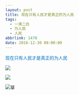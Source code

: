 ```yaml
---
layout: post
title: 现在只有人民才是真正的为人民
tags:
  - 一清二白
  - 为人民
  - 人民
abbrlink: 1470
date: 2016-12-30 00:00:00
---
```


<!-- build time:Sat Jun 23 2018 12:05:16 GMT+0800 (中国标准时间) -->

<span style="color:#0070c0">现在只有人民才是真正的为人民</span>

![](http://wx4.sinaimg.cn/mw690/9647a31ely1fb7zde5qgoj20k048zgwq.jpg)

![](http://wx3.sinaimg.cn/mw690/9647a31ely1fb7zdhq60qj20k04xnwt2.jpg)

![草](http://image.bmqy.net/uploads/2016/30/201612301483058281243301.png "草")
<!-- rebuild by neat -->